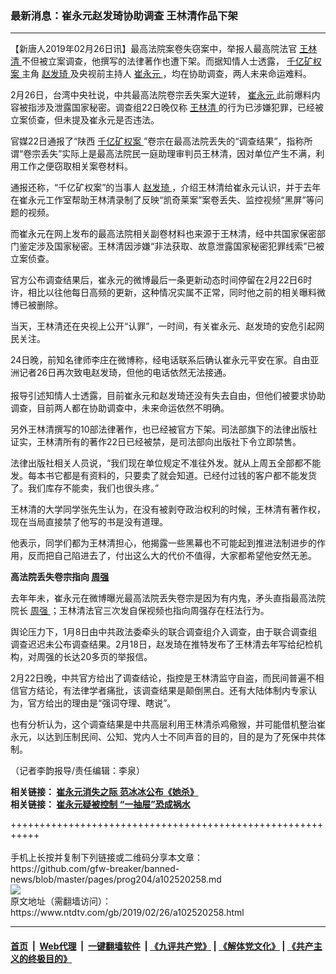 ### 最新消息：崔永元赵发琦协助调查  王林清作品下架
------------------------

<div class="post_content">
 <p>
  【新唐人2019年02月26日讯】最高法院案卷失窃案中，举报人最高院法官
  <a href="https://www.ntdtv.com/gb/王林清.htm">
   王林清
  </a>
  不但被立案调查，他撰写的法律著作也遭下架。而据知情人士透露，
  <a href="https://www.ntdtv.com/gb/406522.htm">
   千亿矿权案
  </a>
  主角
  <a href="https://www.ntdtv.com/gb/赵发琦.htm">
   赵发琦
  </a>
  及央视前主持人
  <a href="https://www.ntdtv.com/gb/崔永元.htm">
   崔永元
  </a>
  ，均在协助调查，两人未来命运难料。
 </p>
 <p>
  2月26日，台湾中央社说，中共最高法院卷宗丢失案大逆转，
  <a href="https://www.ntdtv.com/gb/崔永元.htm">
   崔永元
  </a>
  此前爆料内容被指涉及泄露国家秘密。调查组22日晚仅称
  <a href="https://www.ntdtv.com/gb/王林清.htm">
   王林清
  </a>
  的行为已涉嫌犯罪，已经被立案侦查，但未提及崔永元是否违法。
 </p>
 <p>
  官媒22日通报了“陕西
  <a href="https://www.ntdtv.com/gb/406522.htm">
   千亿矿权案
  </a>
  ”卷宗在最高法院丢失的“调查结果”，指称所谓“卷宗丢失”实际上是最高法院民一庭助理审判员王林清，因对单位产生不满，利用工作之便窃取相关案卷材料。
 </p>
 <p>
  通报还称，“千亿矿权案”的当事人
  <a href="https://www.ntdtv.com/gb/赵发琦.htm">
   赵发琦
  </a>
  ，介绍王林清给崔永元认识，并于去年在崔永元工作室帮助王林清录制了反映“凯奇莱案”案卷丢失、监控视频“黑屏”等问题的视频。
 </p>
 <p>
  而崔永元在网上发布的最高法院相关副卷材料也来源于王林清，经中共国家保密部门鉴定涉及国家秘密。王林清因涉嫌“非法获取、故意泄露国家秘密犯罪线索”已被立案侦查。
 </p>
 <p>
  官方公布调查结果后，崔永元的微博最后一条更新动态时间停留在2月22日6时许，相比以往他每日高频的更新，这种情况实属不正常，同时他之前的相关曝料微博已被删除。
 </p>
 <p>
  当天，王林清还在央视上公开“认罪”，一时间，有关崔永元、赵发琦的安危引起网民关注。
 </p>
 <p>
  24日晚，前知名律师李庄在微博称，经电话联系后确认崔永元平安在家。自由亚洲记者26日再次致电赵发琦，但他的电话依然无法接通。
  <br>
   <br/>
   报导引述知情人士透露，目前崔永元和赵发琦还没有失去自由，但他们被要求协助调查，目前两人都在协助调查中，未来命运依然不明确。
  </br>
 </p>
 <p>
  另外王林清撰写的10部法律著作，也已经被官方下架。司法部旗下的法律出版社证实，王林清所有的著作22日已经被禁，是司法部向出版社下令立即禁售。
 </p>
 <p>
  法律出版社相关人员说，“我们现在单位规定不准往外发。就从上周五全部都不能发。每本书它都是有资料的，只要卖了就会知道。已经付过钱的客户都不能发货了。我们库存不能卖，我们也很头疼。”
 </p>
 <p>
  王林清的大学同学张先生认为，在没有被剥夺政治权利的时候，王林清有著作权，现在当局直接禁了他写的书是没有道理。
 </p>
 <p>
  他表示，同学们都为王林清担心，他揭露一些黑幕也不可能起到推进法制进步的作用，反而把自己陷进去了，付出这么大的代价不值得，大家都希望他安然无恙。
 </p>
 <p>
  <strong>
   高法院丢失卷宗指向
   <a href="https://www.ntdtv.com/gb/周强.htm">
    周强
   </a>
  </strong>
 </p>
 <p>
  去年年未，崔永元在微博曝光最高法院丢失卷宗是因为有内鬼，矛头直指最高法院院长
  <a href="https://www.ntdtv.com/gb/周强.htm">
   周强
  </a>
  ；王林清法官三次发自保视频也指向周强存在枉法行为。
 </p>
 <p>
  舆论压力下，1月8日由中共政法委牵头的联合调查组介入调查，由于联合调查组调查迟迟未公布调查结果。2月18日，赵发琦在推特发布了王林清去年写给纪检机构，对周强的长达20多页的举报信。
 </p>
 <p>
  2月22日晚，中共官方给出了调查结论，指控是王林清监守自盗，而民间普遍不相信官方结论，有法律学者痛批，该调查结果是颠倒黑白。还有大陆体制内专家认为，官方给出的理由是“强词夺理、瞎说”。
 </p>
 <p>
  也有分析认为，这个调查结果是中共高层利用王林清杀鸡儆猴，并可能借机整治崔永元，以达到压制民间、公知、党内人士不同声音的目的，目的是为了死保中共体制。
 </p>
 <p>
  （记者李韵报导/责任编辑：李泉）
 </p>
 <p>
  <strong>
   相关链接：
   <a href="https://www.ntdtv.com/b5/2019/02/24/a102518847.html" rel="noopener" target="_blank">
    崔永元消失之际 范冰冰公布《她杀》
   </a>
  </strong>
  <br/>
  <strong>
   相关链接：
   <a href="https://cn.ntdtv.com/b5/2019/02/24/a102518672.html" rel="noopener" target="_blank">
    崔永元疑被控制 “一抽屉”恐成祸水
   </a>
   <br/>
  </strong>
 </p>
</div>
+++++++++++++++++++++++++++++++++++++++++++++++++++++++++++<br/><br/>
手机上长按并复制下列链接或二维码分享本文章：<br/>
https://github.com/gfw-breaker/banned-news/blob/master/pages/prog204/a102520258.md <br/>
<a href='https://github.com/gfw-breaker/banned-news/blob/master/pages/prog204/a102520258.md'><img src='https://github.com/gfw-breaker/banned-news/blob/master/pages/prog204/a102520258.md.png'/></a> <br/>
原文地址（需翻墙访问）：https://www.ntdtv.com/gb/2019/02/26/a102520258.html


------------------------
#### [首页](https://github.com/gfw-breaker/banned-news/blob/master/README.md) &nbsp;|&nbsp; [Web代理](https://github.com/labour-camp/helloworld) &nbsp;|&nbsp; [一键翻墙软件](https://github.com/gfw-breaker/nogfw/blob/master/README.md) &nbsp;| [《九评共产党》](https://github.com/gfw-breaker/9ping.md/blob/master/README.md#九评之一评共产党是什么) | [《解体党文化》](https://github.com/gfw-breaker/jtdwh.md/blob/master/README.md) | [《共产主义的终极目的》](https://github.com/gfw-breaker/gczydzjmd.md/blob/master/README.md)

